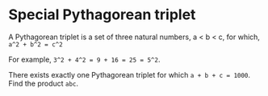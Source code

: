 # Special Pythagorean triplet

A Pythagorean triplet is a set of three natural numbers, a < b < c, for which, `a^2 + b^2 = c^2`

For example, `3^2 + 4^2 = 9 + 16 = 25 = 5^2`.

There exists exactly one Pythagorean triplet for which `a + b + c = 1000`.
Find the product `abc`.